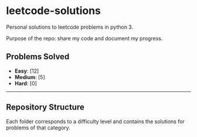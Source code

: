 # leetcode-solutions

Personal solutions to leetcode problems in python 3.

Purpose of the repo: share my code and document my progress.

## Problems Solved

- **Easy**: [12]  <!-- Placeholder for Easy problems count -->
- **Medium**: [5] <!-- Placeholder for Medium problems count -->
- **Hard**: [0]   <!-- Placeholder for Hard problems count -->

---

## Repository Structure

Each folder corresponds to a difficulty level and contains the solutions for problems of that category.


